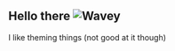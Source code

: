 ## Hello there ![Wavey](https://cdn.discordapp.com/emojis/854655151993913374.gif?size=32&quality=lossless&name=arparrive)

I like theming things (not good at it though)
<!--
**Moodzz1/Moodzz1** is a ✨ _special_ ✨ repository because its `README.md` (this file) appears on your GitHub profile.

Here are some ideas to get you started:

- 🔭 I’m currently working on ...
- 🌱 I’m currently learning ...
- 👯 I’m looking to collaborate on ...
- 🤔 I’m looking for help with ...
- 💬 Ask me about ...
- 📫 How to reach me: ...
- 😄 Pronouns: ...
- ⚡ Fun fact: ...
-->
